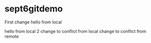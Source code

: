 # sept6gitdemo
First change
hello from local


hello from local 2
change to conflict from local
change to conflict from remote
